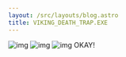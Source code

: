 ```yaml
---
layout: /src/layouts/blog.astro
title: VIKING_DEATH_TRAP.EXE
---
```


![img](/images/blog/deathTrap.jpg)
![img](/images/blog/viking.jpg)
![img](/images/blog/bdsm.jpg)
OKAY!